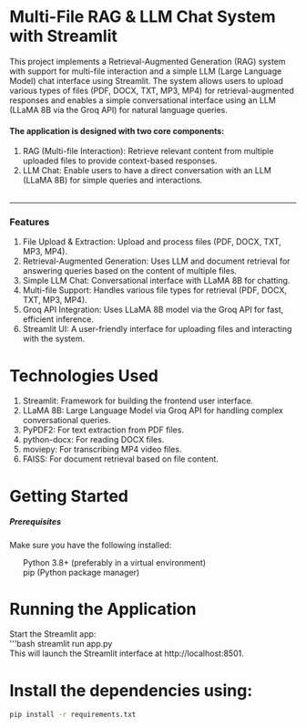 # **Multi-File RAG & LLM Chat System with Streamlit**

This project implements a Retrieval-Augmented Generation (RAG) system with support for multi-file interaction and a simple LLM (Large Language Model) chat interface
using Streamlit. The system allows users to upload various types of files (PDF, DOCX, TXT, MP3, MP4) for retrieval-augmented responses and enables a
simple conversational interface using an LLM (LLaMA 8B via the Groq API) for natural language queries.<br>

#### The application is designed with two core components:<br>
1. RAG (Multi-file Interaction): Retrieve relevant content from multiple uploaded files to provide context-based responses.<br>
2. LLM Chat: Enable users to have a direct conversation with an LLM (LLaMA 8B) for simple queries and interactions.<br><br>
<hr>

### **Features**
1. File Upload & Extraction: Upload and process files (PDF, DOCX, TXT, MP3, MP4).
2. Retrieval-Augmented Generation: Uses LLM and document retrieval for answering queries based on the content of multiple files.
3. Simple LLM Chat: Conversational interface with LLaMA 8B for chatting.
4. Multi-file Support: Handles various file types for retrieval (PDF, DOCX, TXT, MP3, MP4).
5. Groq API Integration: Uses LLaMA 8B model via the Groq API for fast, efficient inference.
6. Streamlit UI: A user-friendly interface for uploading files and interacting with the system.

# **Technologies Used**
1. Streamlit: Framework for building the frontend user interface.
2. LLaMA 8B: Large Language Model via Groq API for handling complex conversational queries.
3. PyPDF2: For text extraction from PDF files.
4. python-docx: For reading DOCX files.
5. moviepy: For transcribing MP4 video files.
6. FAISS: For document retrieval based on file content.

# **Getting Started**
##### Prerequisites
Make sure you have the following installed:
<ul> 
  Python 3.8+ (preferably in a virtual environment)<br>
  pip (Python package manager)
</ul>


# **Running the Application**
Start the Streamlit app: <br>
'''bash
streamlit run app.py <br>
This will launch the Streamlit interface at http://localhost:8501.

# Install the dependencies using:

```bash
pip install -r requirements.txt

